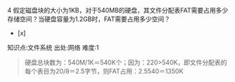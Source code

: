 4
假定磁盘块的大小为1KB，对于540MB的硬盘，其文件分配表FAT需要占用多少存储空间？当硬盘容量为1.2GB时，FAT需要占用多少空间？
- [x]

知识点:文件系统
出处:网络
难度:1
> 硬盘总块数为：540M/1K＝540K个；因为：220>540K，即文件分配表的每个表目为20/8＝2.5字节，则FAT占用：2.5540＝1350K
